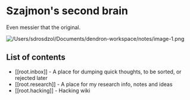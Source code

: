 # Szajmon's second brain

Even messier that the original.

![/Users/sdrosdzol/Documents/dendron-workspace/notes/image-1.png](file:///Users/sdrosdzol/Documents/dendron-workspace/notes/image-1.png)

## List of contents

- [[root.inbox]] - A place for dumping quick thoughts, to be sorted, or rejected later
- [[root.research]] - A place for my research info, notes and ideas
- [[root.hacking]] - Hacking wiki
